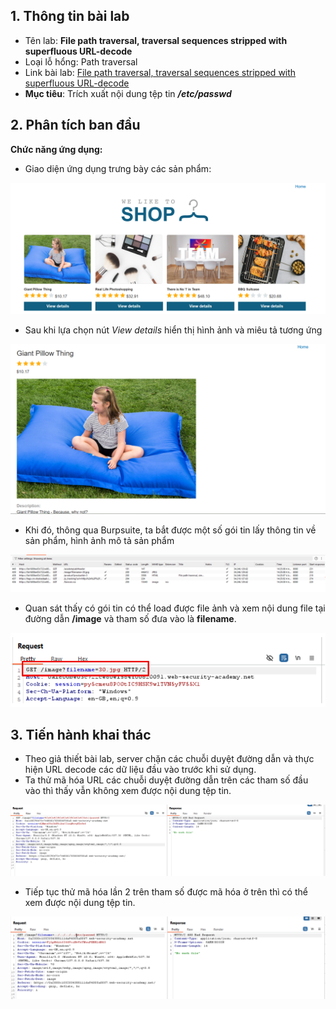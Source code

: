 ## 1. Thông tin bài lab
- Tên lab: **File path traversal, traversal sequences stripped with superfluous URL-decode**
- Loại lỗ hổng: Path traversal 
- Link bài lab: [File path traversal, traversal sequences stripped with superfluous URL-decode](https://portswigger.net/web-security/file-path-traversal/lab-superfluous-url-decode)
- **Mục tiêu**: Trích xuất nội dung tệp tin _**/etc/passwd**_
## 2. Phân tích ban đầu
**Chức năng ứng dụng:** 
- Giao diện ứng dụng trưng bày các sản phẩm:

![img1](./img/background_app.png)

- Sau khi lựa chọn nút _View details_ hiển thị hình ảnh và miêu tả tương ứng

![img2](./img/func_app.png)

- Khi đó, thông qua Burpsuite, ta bắt được một số gói tin lấy thông tin về sản phẩm, hình ảnh mô tả sản phẩm

![img3](./img/http_request.png)

- Quan sát thấy có gói tin có thể load được file ảnh và xem nội dung file tại đường dẫn **/image** và tham số đưa vào là **filename**.

![img4](./img/parameter.png)

## 3. Tiến hành khai thác
- Theo giả thiết bài lab, server chặn các chuỗi duyệt đường dẫn và thực hiện URL decode các dữ liệu đầu vào trước khi sử dụng.
- Ta thử mã hóa URL các chuỗi duyệt đường dẫn trên các tham số đầu vào thì thấy vẫn không xem được nội dung tệp tin.

![img5](./img/lab4/img1.png)

- Tiếp tục thử mã hóa lần 2 trên tham số được mã hóa ở trên thì có thể xem được nội dung tệp tin.

![img6](./img/lab2/img2.png)













